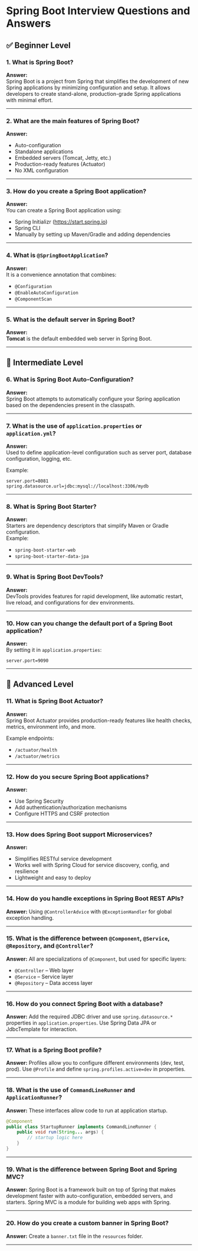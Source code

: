 
# Spring Boot Interview Questions and Answers

## ✅ Beginner Level

### 1. What is Spring Boot?
**Answer:**  
Spring Boot is a project from Spring that simplifies the development of new Spring applications by minimizing configuration and setup. It allows developers to create stand-alone, production-grade Spring applications with minimal effort.

---

### 2. What are the main features of Spring Boot?
**Answer:**
- Auto-configuration
- Standalone applications
- Embedded servers (Tomcat, Jetty, etc.)
- Production-ready features (Actuator)
- No XML configuration

---

### 3. How do you create a Spring Boot application?
**Answer:**  
You can create a Spring Boot application using:
- Spring Initializr (https://start.spring.io)
- Spring CLI
- Manually by setting up Maven/Gradle and adding dependencies

---

### 4. What is `@SpringBootApplication`?
**Answer:**  
It is a convenience annotation that combines:
- `@Configuration`
- `@EnableAutoConfiguration`
- `@ComponentScan`

---

### 5. What is the default server in Spring Boot?
**Answer:**  
**Tomcat** is the default embedded web server in Spring Boot.

---

## 🔁 Intermediate Level

### 6. What is Spring Boot Auto-Configuration?
**Answer:**  
Spring Boot attempts to automatically configure your Spring application based on the dependencies present in the classpath.

---

### 7. What is the use of `application.properties` or `application.yml`?
**Answer:**  
Used to define application-level configuration such as server port, database configuration, logging, etc.

Example:
```properties
server.port=8081
spring.datasource.url=jdbc:mysql://localhost:3306/mydb
```

---

### 8. What is Spring Boot Starter?
**Answer:**  
Starters are dependency descriptors that simplify Maven or Gradle configuration.  
Example:  
- `spring-boot-starter-web`
- `spring-boot-starter-data-jpa`

---

### 9. What is Spring Boot DevTools?
**Answer:**  
DevTools provides features for rapid development, like automatic restart, live reload, and configurations for dev environments.

---

### 10. How can you change the default port of a Spring Boot application?
**Answer:**  
By setting it in `application.properties`:

```properties
server.port=9090
```

---

## 🚀 Advanced Level

### 11. What is Spring Boot Actuator?
**Answer:**  
Spring Boot Actuator provides production-ready features like health checks, metrics, environment info, and more.

Example endpoints:
- `/actuator/health`
- `/actuator/metrics`

---

### 12. How do you secure Spring Boot applications?
**Answer:**
- Use Spring Security
- Add authentication/authorization mechanisms
- Configure HTTPS and CSRF protection

---

### 13. How does Spring Boot support Microservices?
**Answer:**
- Simplifies RESTful service development
- Works well with Spring Cloud for service discovery, config, and resilience
- Lightweight and easy to deploy

---

### 14. How do you handle exceptions in Spring Boot REST APIs?
**Answer:**
Using `@ControllerAdvice` with `@ExceptionHandler` for global exception handling.

---

### 15. What is the difference between `@Component`, `@Service`, `@Repository`, and `@Controller`?
**Answer:**
All are specializations of `@Component`, but used for specific layers:
- `@Controller` – Web layer
- `@Service` – Service layer
- `@Repository` – Data access layer

---

### 16. How do you connect Spring Boot with a database?
**Answer:**
Add the required JDBC driver and use `spring.datasource.*` properties in `application.properties`. Use Spring Data JPA or JdbcTemplate for interaction.

---

### 17. What is a Spring Boot profile?
**Answer:**
Profiles allow you to configure different environments (dev, test, prod). Use `@Profile` and define `spring.profiles.active=dev` in properties.

---

### 18. What is the use of `CommandLineRunner` and `ApplicationRunner`?
**Answer:**
These interfaces allow code to run at application startup.

```java
@Component
public class StartupRunner implements CommandLineRunner {
    public void run(String... args) {
        // startup logic here
    }
}
```

---

### 19. What is the difference between Spring Boot and Spring MVC?
**Answer:**
Spring Boot is a framework built on top of Spring that makes development faster with auto-configuration, embedded servers, and starters. Spring MVC is a module for building web apps with Spring.

---

### 20. How do you create a custom banner in Spring Boot?
**Answer:**
Create a `banner.txt` file in the `resources` folder.

---

